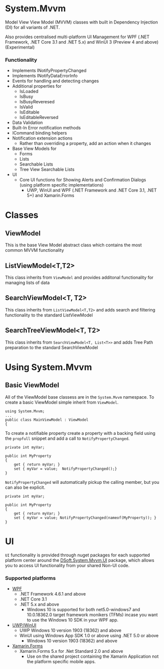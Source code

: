 # System.Mvvm

Model View View Model (MVVM) classes with built in Dependency Injection (DI) for all variants of .NET.

Also provides centralised multi-platform UI Management for WPF (.NET Framework, .NET Core 3.1 and .NET 5.x) and WinUI 3 (Preview 4 and above)(Experimental)

### Functionality

- Implements INotifyPropertyChanged
- Implements INotifyDataErrorInfo
- Events for handling and detecting changes
- Additional properties for 
  - IsLoaded
  - IsBusy
  - IsBusyReveresed
  - IsValid
  - IsEditable
  - IsEditableReversed
- Data Validation 
- Built-In Error notification methods
- ICommand binding helpers
- Notification extension actions
    - Rather than overriding a property, add an action when it changes
- Base View Models for
    - Forms
    - Lists
    - Searchable Lists
    - Tree View Searchable Lists
- UI
  - Core UI functions for Showing Alerts and Confirmation Dialogs (using platform specific implementations)
     - UWP, WinUI and WPF (.NET Framework and .NET Core 3.1, .NET 5+) and Xamarin.Forms

# Classes

## ViewModel
This is the base View Model abstract class which contains the most common MVVM functionality

## ListViewModel<T,T2>
This class inherits from `ViewModel` and provides additonal functionality for managing lists of data

## SearchViewModel<T, T2>
This class inherits from `ListViewModel<T,T2>` and adds search and filtering functionality to the standard ListViewModel

## SearchTreeViewModel<T, T2>
This class inherits from `SearchViewModel<T, List<T>>` and adds Tree Path preparation to the standard SearchViewModel

# Using System.Mvvm

## Basic ViewModel
All of the ViewModel base classess are in the `System.Mvvm` namespace.  To create a basic ViewModel simple inherit from `ViewModel`.

    using System.Mvvm;
    ...
    public class MainViewModel : ViewModel
    {

To create a notifiable property create a property with a backing field using the `propfull` snippet and add a call to `NotifyPropertyChanged`.

    private int myVar;

    public int MyProperty
    {
        get { return myVar; }
        set { myVar = value;  NotifyPropertyChanged();}
    }

`NotifyPropertyChanged` will automatically pickup the calling member, but you can also be explicit.

    private int myVar;

    public int MyProperty
    {
        get { return myVar; }
        set { myVar = value; NotifyPropertyChanged(nameof(MyProperty)); }
    }



# UI

`UI` functionality is provided through nuget packages for each supported platform center around the [DSoft.System.Mvvm.UI](https://www.nuget.org/packages/DSoft.System.Mvvm.UI) package, which allows you to access UI functionality from your shared Non-UI code.

### Supported platforms

 - [WPF](https://www.nuget.org/packages/DSoft.System.Mvvm.UI.WPF)
   - .NET Framework 4.6.1 and above
   - .NET Core 3.1
   - .NET 5.x and above
     - Windows 10 is supported for both net5.0-windows7 and 10.0.18362.0 target framework monikers (TFMs) incase you want to use the Windows 10 SDK in your WPF app.
 - [UWP/WinUI](https://www.nuget.org/packages/DSoft.System.Mvvm.UI.WinUI)
   - UWP Windows 10 version 1903 (18362) and above
   - WinUI using Windows App SDK 1.0 or above using .NET 5.0 or above
     - Windows 10 version 1903 (18362) and above
 - [Xamarin.Forms](https://www.nuget.org/packages/DSoft.System.Mvvm.UI.Forms)
   - Xamarin.Forms 5.x for .Net Standard 2.0 and above
     - Use on the shared project containing the Xamarin Application not the platform specific mobile apps.
